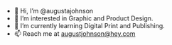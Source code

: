 - 👋 Hi, I’m @augustajohnson
- 👀 I’m interested in Graphic and Product Design.
- 🌱 I’m currently learning Digital Print and Publishing.
- 📫 Reach me at augustjohnson@hey.com

<!---
augustajohnson/augustajohnson is a ✨ special ✨ repository because its `README.md` (this file) appears on your GitHub profile.
You can click the Preview link to take a look at your changes.
--->
